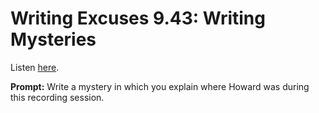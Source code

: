 # Writing Excuses 9.43: Writing Mysteries 

Listen [here](http://www.writingexcuses.com/2014/10/19/writing-excuses-9-43-writing-mysteries/). 

**Prompt:** Write a mystery in which you explain where Howard was during this recording session.